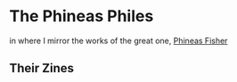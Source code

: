 # The Phineas Philes

in where I mirror the works of the great one, [Phineas Fisher](https://unicornriot.ninja/tag/phineas-fisher/)

## Their Zines
